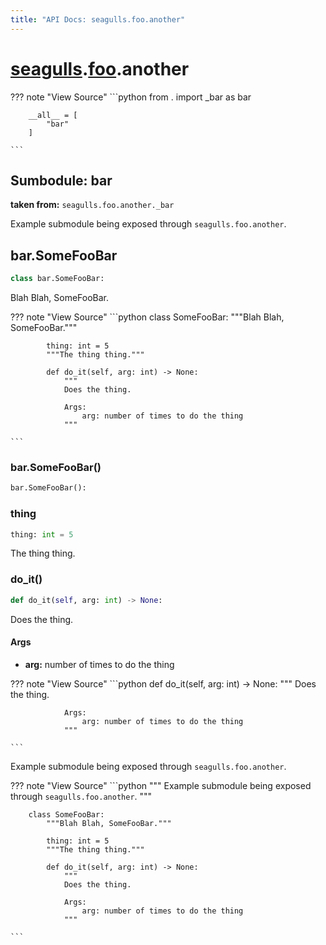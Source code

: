 ```yaml
---
title: "API Docs: seagulls.foo.another"
---
```



# [seagulls](../../seagulls).[foo](../foo).another


??? note "View Source"
    ```python
        from . import _bar as bar

        __all__ = [
            "bar"
        ]

    ```

## Sumbodule:  bar

**taken from:** `seagulls.foo.another._bar`

Example submodule being exposed through `seagulls.foo.another`.


## bar.SomeFooBar

```python
class bar.SomeFooBar:
```

Blah Blah, SomeFooBar.

??? note "View Source"
    ```python
        class SomeFooBar:
            """Blah Blah, SomeFooBar."""

            thing: int = 5
            """The thing thing."""

            def do_it(self, arg: int) -> None:
                """
                Does the thing.

                Args:
                    arg: number of times to do the thing
                """

    ```


### bar.SomeFooBar()

```python
bar.SomeFooBar():
```




### thing

```python
thing: int = 5
```

The thing thing.


### do_it()

```python
def do_it(self, arg: int) -> None:
```

Does the thing.


#### Args
 - **arg:**  number of times to do the thing



??? note "View Source"
    ```python
            def do_it(self, arg: int) -> None:
                """
                Does the thing.

                Args:
                    arg: number of times to do the thing
                """

    ```




Example submodule being exposed through `seagulls.foo.another`.

??? note "View Source"
    ```python
        """
        Example submodule being exposed through `seagulls.foo.another`.
        """


        class SomeFooBar:
            """Blah Blah, SomeFooBar."""

            thing: int = 5
            """The thing thing."""

            def do_it(self, arg: int) -> None:
                """
                Does the thing.

                Args:
                    arg: number of times to do the thing
                """

    ```


